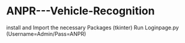 # ANPR---Vehicle-Recognition

install and Import the necessary Packages (tkinter)
Run Loginpage.py (Username=Admin/Pass=ANPR)
